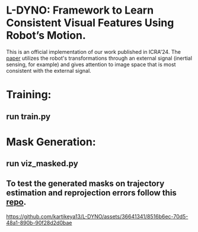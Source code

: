 # L-DYNO: Framework to Learn Consistent Visual Features Using Robot’s Motion.
This is an official implementation of our work published in ICRA'24. The [paper](https://arxiv.org/abs/2310.06249) utilizes the robot's transformations through an external signal (inertial sensing, for example) and gives attention to image space that is most consistent with the external signal.
# Training:
## run train.py 
# Mask Generation:
## run viz_masked.py
## To test the generated masks on trajectory estimation and reprojection errors follow this [repo](https://github.com/luigifreda/pyslam).
https://github.com/kartikeya13/L-DYNO/assets/36641341/8516b6ec-70d5-48a1-890b-90f28d2d0bae

